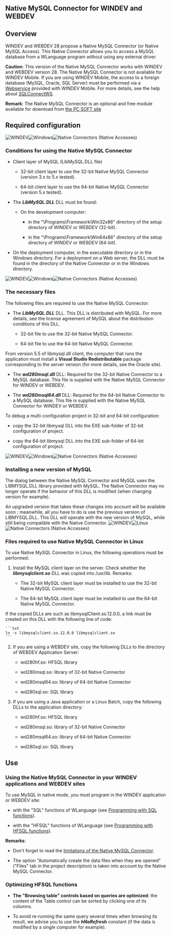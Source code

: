 


## Native MySQL Connector for WINDEV and WEBDEV
			



<a name="NOTE1"></a>
<a name="NOTE1_1"></a>


## Overview
<a name="overview_ELTTEXTE000238"></a>
WINDEV and WEBDEV 28 propose a Native MySQL Connector (or Native MySQL Access). This Native Connector allows you to access a MySQL database from a WLanguage program without using any external driver.

**Caution**: This version of the Native MySQL Connector works with WINDEV and WEBDEV version 28. The Native MySQL Connector is not available for WINDEV Mobile. If you are using WINDEV Mobile, the access to a foreign database (MySQL, Oracle, SQL Server) must be performed via a [Webservice](../WDLang4/1000021063.md) provided with WINDEV Mobile. For more details, see the help about [SQLConnectWS](../WDLang4/1000021031.md). 

**Remark**: The Native MySQL Connector is an optional and free module available for download from [the PC SOFT site](https://www.windev.com)

<a name="NOTE3"></a>
<a name="NOTE3_1"></a>


## Required configuration
<a name="required_configuration_ELTTEXTE000262"></a>
![WINDEV](https://doc.pcsoft.fr/ext/images/us/WD.png)![Windows](https://doc.pcsoft.fr/ext/images/us/WINDOWS.png)![Native Connectors (Native Accesses)](https://doc.pcsoft.fr/ext/images/us/AN.png) 

### Conditions for using the Native MySQL Connector
<a name="conditions_for_using_the_native_mysql_connector_ELTPARAGRAPHE000036"></a>

- Client layer of MySQL (LibMySQL.DLL file)

	- 32-bit client layer to use the 32-bit Native MySQL Connector (version 3.x to 5.x tested).

	- 64-bit client layer to use the 64-bit Native MySQL Connector (version 5.x tested).




- The ***LibMySQL.DLL*** DLL must be found:

	- On the development computer: 

		- in the "\\Programs\\Framework\\Win32x86" directory of the setup directory of WINDEV or WEBDEV (32-bit).

		- in the "\\Programs\\Framework\\Win64x86" directory of the setup directory of WINDEV or WEBDEV (64-bit).




- On the deployment computer, in the executable directory or in the Windows directory. For a deployment on a Web server, the DLL must be found in the directory of the Native Connector or in the Windows directory. 



<a name="NOTE3_2"></a>
![WINDEV](https://doc.pcsoft.fr/ext/images/us/WD.png)![Windows](https://doc.pcsoft.fr/ext/images/us/WINDOWS.png)![Native Connectors (Native Accesses)](https://doc.pcsoft.fr/ext/images/us/AN.png) 

### The necessary files
<a name="the_necessary_files_ELTPARAGRAPHE000057"></a>

The following files are required to use the Native MySQL Connector:

- The ***LibMySQL.DLL*** DLL. This DLL is distributed with MySQL. For more details, see the license agreement of MySQL about the distribution conditions of this DLL.

	- 32-bit file to use the 32-bit Native MySQL Connector.

	- 64-bit file to use the 64-bit Native MySQL Connector. 


From version 5.5 of libmysql.dll client, the computer that runs the application must install a **Visual Studio Redistributable** package corresponding to the server version (for more details, see the Oracle site).




- The ***wd280msql.dll*** DLL: Required for the 32-bit Native Connector to a MySQL database. This file is supplied with the Native MySQL Connector for WINDEV or WEBDEV.

- The ***wd280msql64.dll*** DLL: Required for the 64-bit Native Connector to a MySQL database. This file is supplied with the Native MySQL Connector for WINDEV or WEBDEV.




To debug a multi-configuration project in 32-bit and 64-bit configuration: 

- copy the 32-bit libmysql DLL into the EXE sub-folder of 32-bit configuration of project. 

- copy the 64-bit libmysql DLL into the EXE sub-folder of 64-bit configuration of project.



<a name="NOTE3_3"></a>
![WINDEV](https://doc.pcsoft.fr/ext/images/us/WD.png)![Windows](https://doc.pcsoft.fr/ext/images/us/WINDOWS.png)![Native Connectors (Native Accesses)](https://doc.pcsoft.fr/ext/images/us/AN.png) 

### Installing a new version of MySQL
<a name="installing_new_version_mysql_ELTPARAGRAPHE000090"></a>

The dialog between the Native MySQL Connector and MySQL uses the LIBMYSQL.DLL library provided with MySQL. 
The Native Connector may no longer operate if the behavior of this DLL is modified (when changing version for example).

An upgraded version that takes these changes into account will be available soon ; meanwhile, all you have to do is use the previous version of LIBMYSQL.DLL. This DLL will operate with the new version of MySQL, while still being compatible with the Native Connector.
<a name="NOTE3_4"></a>
![WINDEV](https://doc.pcsoft.fr/ext/images/us/WD.png)![Linux](https://doc.pcsoft.fr/ext/images/us/LX.png)![Native Connectors (Native Accesses)](https://doc.pcsoft.fr/ext/images/us/AN.png) 

### Files required to use Native MySQL Connector in Linux
<a name="files_required_use_native_mysql_connector_linux_ELTPARAGRAPHE000103"></a>

To use Native MySQL Connector in Linux, the following operations must be performed:

1. Install the MySQL client layer on the server. Check whether the ***libmysqlclient.so*** DLL was copied into /usr/lib.
	Remarks: 

	- The 32-bit MySQL client layer must be installed to use the 32-bit Native MySQL Connector. 

	- The 64-bit MySQL client layer must be installed to use the 64-bit Native MySQL Connector. 


 If the copied DLLs are such as libmysqlClient.so.12.0.0, a link must be created on this DLL with the following line of code:
	
	```txt
	ln -s libmysqlclient.so.12.0.0 libmysqlclient.so
	```


2. If you are using a WEBDEV site, copy the following DLLs to the directory of WEBDEV Application Server:

	- wd280hf.so: HFSQL library

	- wd280msql.so: library of 32-bit Native Connector

	- wd280msql64.so: library of 64-bit Native Connector

	- wd280sql.so: SQL library




3. If you are using a Java application or a Linux Batch, copy the following DLLs to the application directory:

	- wd280hf.so: HFSQL library

	- wd280msql.so: library of 32-bit Native Connector

	- wd280msql64.so: library of 64-bit Native Connector

	- wd280sql.so: SQL library 







<a name="NOTE4"></a>
<a name="NOTE4_1"></a>


## Use
<a name="use_ELTTEXTE000304"></a>


### Using the Native MySQL Connector in your WINDEV applications and WEBDEV sites
<a name="using_the_native_mysql_connector_your_windev_applications_and_webdev_sites_ELTPARAGRAPHE000156"></a>

To use MySQL in native mode, you must program in the WINDEV application or WEBDEV site:

- with the "SQL" functions of WLanguage (see [Programming with SQL functions](../WDMySQL/5517004.md)).

- with the "HFSQL" functions of WLanguage (see [Programming with HFSQL functions](../WDMySQL/5517003.md)).


**Remarks**: 

- Don't forget to read the [limitations of the Native MySQL Connector](../WDMySQL/5517002.md).

- The option "Automatically create the data files when they are opened" ("Files" tab in the project description) is taken into account by the Native MySQL Connector. 



<a name="NOTE4_2"></a>


### Optimizing HFSQL functions
<a name="optimizing_hfsql_functions_ELTPARAGRAPHE000188"></a>

- **The "Browsing table" controls based on queries are optimized**: the content of the Table control can be sorted by clicking one of its columns.

- To avoid re-running the same query several times when browsing its result, we advise you to use the ***hNoRefresh*** constant (if the data is modified by a single computer for example).





